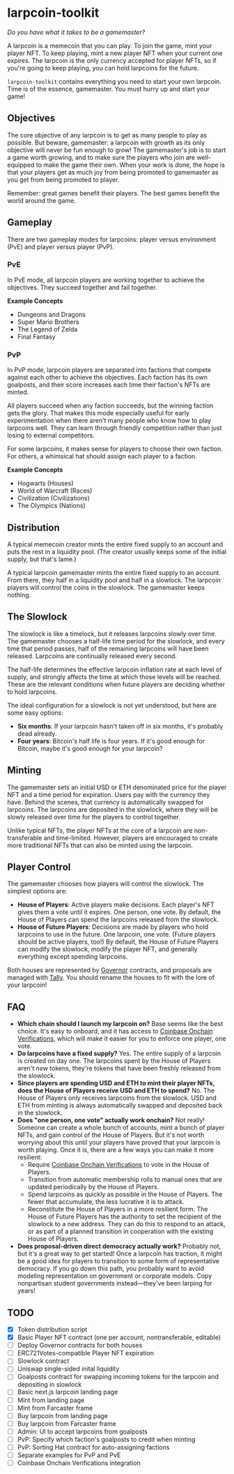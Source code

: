 larpcoin-toolkit
================

*Do you have what it takes to be a gamemaster?*

A larpcoin is a memecoin that you can play. To join the game, mint your player NFT. To keep playing, mint a new player NFT when your current one expires. The larpcoin is the only currency accepted for player NFTs, so if you're going to keep playing, you can hold larpcoins for the future.

`larpcoin-toolkit` contains everything you need to start your own larpcoin. Time is of the essence, gamemaster. You must hurry up and start your game!

## Objectives

The core objective of any larpcoin is to get as many people to play as possible. But beware, gamemaster: a larpcoin with growth as its only objective will never be fun enough to grow! The gamemaster's job is to start a game worth growing, and to make sure the players who join are well-equipped to make the game their own. When your work is done, the hope is that your players get as much joy from being promoted to gamemaster as you get from being promoted to player. 

Remember: great games benefit their players. The best games benefit the world around the game.

## Gameplay

There are two gameplay modes for larpcoins: player versus environment (PvE) and player versus player (PvP).

### PvE

In PvE mode, all larpcoin players are working together to achieve the objectives. They succeed together and fail together.

**Example Concepts**

* Dungeons and Dragons
* Super Mario Brothers
* The Legend of Zelda
* Final Fantasy

### PvP

In PvP mode, larpcoin players are separated into factions that compete against each other to achieve the objectives. Each faction has its own goalposts, and their score increases each time their faction's NFTs are minted.

All players succeed when any faction succeeds, but the winning faction gets the glory. That makes this mode especially useful for early experimentation when there aren't many people who know how to play larpcoins well. They can learn through friendly competition rather than just losing to external competitors.

For some larpcoins, it makes sense for players to choose their own faction. For others, a whimsical hat should assign each player to a faction.

**Example Concepts**

* Hogwarts (Houses)
* World of Warcraft (Races)
* Civilization (Civilizations)
* The Olympics (Nations)

## Distribution

A typical memecoin creator mints the entire fixed supply to an account and puts the rest in a liquidity pool. (The creator usually keeps some of the initial supply, but that's lame.)

A typical larpcoin gamemaster mints the entire fixed supply to an account. From there, they half in a liquidity pool and half in a slowlock. The larpcoin players will control the coins in the slowlock. The gamemaster keeps nothing.

## The Slowlock

The slowlock is like a timelock, but it releases larpcoins slowly over time. The gamemaster chooses a half-life time period for the slowlock, and every time that period passes, half of the remaining larpcoins will have been released. Larpcoins are continually released every second.

The half-life determines the effective larpcoin inflation rate at each level of supply, and strongly affects the time at which those levels will be reached. These are the relevant conditions when future players are deciding whether to hold larpcoins.

The ideal configuration for a slowlock is not yet understood, but here are some easy options:

* **Six months**: If your larpcoin hasn't taken off in six months, it's probably dead already.
* **Four years**: Bitcoin's half life is four years. If it's good enough for Bitcoin, maybe it's good enough for your larpcoin?

## Minting

The gamemaster sets an initial USD or ETH denominated price for the player NFT and a time period for expiration. Users pay with the currency they have. Behind the scenes, that currency is automatically swapped for larpcoins. The larpcoins are deposited in the slowlock, where they will be slowly released over time for the players to control together.

Unlike typical NFTs, the player NFTs at the core of a larpcoin are non-transferable and time-limited. However, players are encouraged to create more traditional NFTs that can also be minted using the larpcoin.

## Player Control

The gamemaster chooses how players will control the slowlock. The simplest options are:

* **House of Players**: Active players make decisions. Each player's NFT gives them a vote until it expires. One person, one vote. By default, the House of Players can spend the larpcoins released from the slowlock.
* **House of Future Players**: Decisions are made by players who hold larpcoins to use in the future. One larpcoin, one vote. (Future players should be active players, too!) By default, the House of Future Players can modify the slowlock, modify the player NFT, and generally everything except spending larpcoins.

Both houses are represented by [Governor](https://docs.tally.xyz/knowledge-base/tally/governor-framework) contracts, and proposals are managed with [Tally](https://www.tally.xyz/). You should rename the houses to fit with the lore of your larpcoin!

## FAQ

* **Which chain should I launch my larpcoin on?** Base seems like the best choice. It's easy to onboard, and it has access to [Coinbase Onchain Verifications](https://github.com/coinbase/verifications), which will make it easier for you to enforce one player, one vote.
* **Do larpcoins have a fixed supply?** Yes. The entire supply of a larpcoin is created on day one. The larpcoins spent by the House of Players aren't *new* tokens, they're tokens that have been freshly released from the slowlock.
* **Since players are spending USD and ETH to mint their player NFTs, does the House of Players receive USD and ETH to spend?** No. The House of Players only receives larpcoins from the slowlock. USD and ETH from minting is always automatically swapped and deposited back in the slowlock.
* **Does "one person, one vote" actually work onchain?** Not really! Someone can create a whole bunch of accounts, mint a bunch of player NFTs, and gain control of the House of Players. But it's not worth worrying about this until your players have proved that your larpcoin is worth playing. Once it is, there are a few ways you can make it more resilient:
    * Require [Coinbase Onchain Verifications](https://github.com/coinbase/verifications) to vote in the House of Players.
    * Transition from automatic membership rolls to manual ones that are updated periodically by the House of Players.
    * Spend larpcoins as quickly as possible in the House of Players. The fewer that accumulate, the less lucrative it is to attack.
    * Reconstitute the House of Players in a more resilient form. The House of Future Players has the authority to set the recipient of the slowlock to a new address. They can do this to respond to an attack, or as part of a planned transition in cooperation with the existing House of Players.
* **Does proposal-driven direct democracy actually work?** Probably not, but it's a great way to get started! Once a larpcoin has traction, it might be a good idea for players to transition to some form of representative democracy. If you go down this path, you probably want to avoid modeling representation on government or corporate models. Copy nonpartisan student governments instead—they've been larping for years!

## TODO

- [x] Token distribution script
- [x] Basic Player NFT contract (one per account, nontransferable, editable)
- [ ] Deploy Governor contracts for both houses
- [ ] ERC721Votes-compatible Player NFT expiration
- [ ] Slowlock contract
- [ ] Uniswap single-sided inital liquidity
- [ ] Goalposts contract for swapping incoming tokens for the larpcoin and depositing in slowlock
- [ ] Basic next.js larpcoin landing page
- [ ] Mint from landing page
- [ ] Mint from Farcaster frame
- [ ] Buy larpcoin from landing page
- [ ] Buy larpcoin from Farcaster frame
- [ ] Admin: UI to accept larpcoins from goalposts
- [ ] PvP: Specify which faction's goalposts to credit when minting
- [ ] PvP: Sorting Hat contract for auto-assigning factions
- [ ] Separate examples for PvP and PvE
- [ ] Coinbase Onchain Verifications integration
